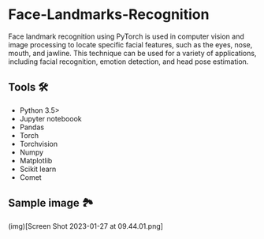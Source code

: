 # Face-Landmarks-Recognition
Face landmark recognition using PyTorch is used in computer vision and image processing to locate specific facial features, such as the eyes, nose, mouth, and jawline. This technique can be used for a variety of applications, including facial recognition, emotion detection, and head pose estimation.

## Tools 🛠 
- Python 3.5>
- Jupyter noteboook
- Pandas
- Torch
- Torchvision
- Numpy 
- Matplotlib
- Scikit learn 
- Comet

## Sample image 🏞
(img)[Screen Shot 2023-01-27 at 09.44.01.png]
